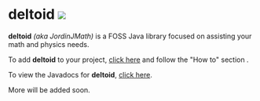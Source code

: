 # deltoid [![](https://jitpack.io/v/me.jordin/deltoid.svg)](https://jitpack.io/#me.jordin/deltoid)

**deltoid** *(aka JordinJMath)* is a FOSS Java library focused on assisting your math and physics needs.

To add **deltoid** to your project, [click here](https://jitpack.io/#me.jordin/deltoid) and follow the "How to" section .

To view the Javadocs for **deltoid**, [click here](https://jitpack.io/me/jordin/deltoid/master-SNAPSHOT/javadoc/).

More will be added soon.
